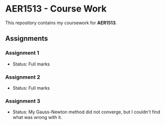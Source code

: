 # AER1513 - Course Work

This repository contains my coursework for **AER1513**.

## Assignments

### Assignment 1
- Status: Full marks

### Assignment 2
- Status: Full marks

### Assignment 3
- Status: My Gauss-Newton method did not converge, but I couldn't find what was wrong with it.
